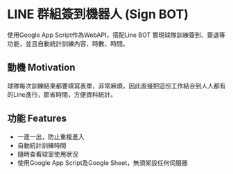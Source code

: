 LINE 群組簽到機器人 (Sign BOT)
====  
使用Google App Script作為WebAPI，搭配Line BOT 實現球隊訓練簽到、簽退等功能，並且自動統計訓練內容、時數、時間。

動機 Motivation
------
球隊每次訓練結束都要填寫表單，非常麻煩，因此直接把這份工作結合到人人都有的Line進行，節省時間，方便資料統計。

功能 Features
------
* 一進一出，防止重複進入
* 自動統計訓練時間
* 隨時查看球室使用狀況
* 使用Google App Script及Google Sheet，無須架設任何伺服器


